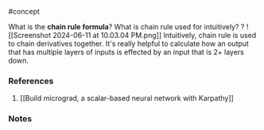 #concept

What is the **chain rule formula**? What is chain rule used for intuitively?
?
![[Screenshot 2024-06-11 at 10.03.04 PM.png]]
Intuitively, chain rule is used to chain derivatives together. It's really helpful to calculate how an output that has multiple layers of inputs is effected by an input that is 2+ layers down.
<!--SR:!2024-10-24,89,290--> 
### References
1. [[Build micrograd, a scalar-based neural network with Karpathy]]

### Notes




